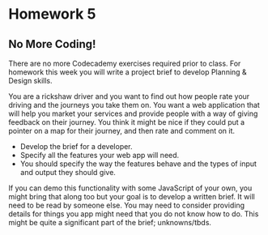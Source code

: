 # Homework 5
## No More Coding!

There are no more Codecademy exercises required prior to class. For homework this week you will write a project brief to develop Planning & Design skills.

You are a rickshaw driver and you want to find out how people rate your driving and the journeys you take them on. You want a web application that will help you market your services and provide people with a way of giving feedback on their journey. You think it might be nice if they could put a pointer on a map for their journey, and then rate and comment on it.

+ Develop the brief for a developer.
+ Specify all the features your web app will need.
+ You should specify the way the features behave and the types of input and output they should give.

If you can demo this functionality with some JavaScript of your own, you might bring that along too but your goal is to develop a written brief. It will need to be read by someone else. You may need to consider providing details for things you app might need that you do not know how to do. This might be quite a significant part of the brief; unknowns/tbds.

